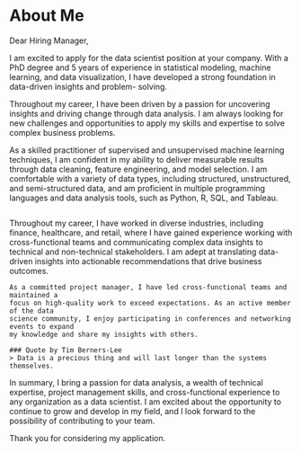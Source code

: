 # About Me

Dear Hiring Manager,

I am excited to apply for the data scientist position at your company. With a PhD degree
and 5 years of experience in statistical modeling, machine learning, and data
visualization, I have developed a strong foundation in data-driven insights and problem-
solving.

Throughout my career, I have been driven by a passion for uncovering insights and
driving change through data analysis. I am always looking for new challenges and
opportunities to apply my skills and expertise to solve complex business problems.

As a skilled practitioner of supervised and unsupervised machine learning techniques, I
am confident in my ability to deliver measurable results through data cleaning, feature
engineering, and model selection. I am comfortable with a variety of data types, including
structured, unstructured, and semi-structured data, and am proficient in multiple
programming languages and data analysis tools, such as Python, R, SQL, and Tableau.

```{warning} With my ability to work under pressure and manage multiple projects simultaneously while maintaining a high level of attention to detail, I am a proven asset to any fast-paced team. 
```

Throughout my career, I have worked in diverse industries, including finance, healthcare,
and retail, where I have gained experience working with cross-functional teams and
communicating complex data insights to technical and non-technical stakeholders. I am
adept at translating data-driven insights into actionable recommendations that drive
business outcomes.

```{note}
As a committed project manager, I have led cross-functional teams and maintained a 
focus on high-quality work to exceed expectations. As an active member of the data 
science community, I enjoy participating in conferences and networking events to expand 
my knowledge and share my insights with others. 
```

```{margin}
### Quote by Tim Berners-Lee
> Data is a precious thing and will last longer than the systems themselves.
```

In summary, I bring a passion for data analysis, a wealth of technical expertise, project
management skills, and cross-functional experience to any organization as a data
scientist. I am excited about the opportunity to continue to grow and develop in my field,
and I look forward to the possibility of contributing to your team.

Thank you for considering my application.
